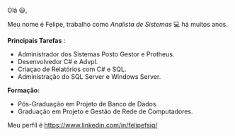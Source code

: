 Olá :smiley:,

Meu nome é Felipe, trabalho como *Analista de Sistemas* :computer: há muitos anos.​

**Principais Tarefas** :

- Administrador dos Sistemas Posto Gestor e Protheus.
- Desenvolvedor C# e Advpl.
- Criaçao de Relatórios com C# e SQL.
- Administração do SQL Server e Windows Server.

**Formação:**

- Pós-Graduação em Projeto de Banco de Dados.
- Graduação em Projeto e Gestão de Rede de Computadores.
 

Meu perfil é https://www.linkedin.com/in/felipefsiq/

  
